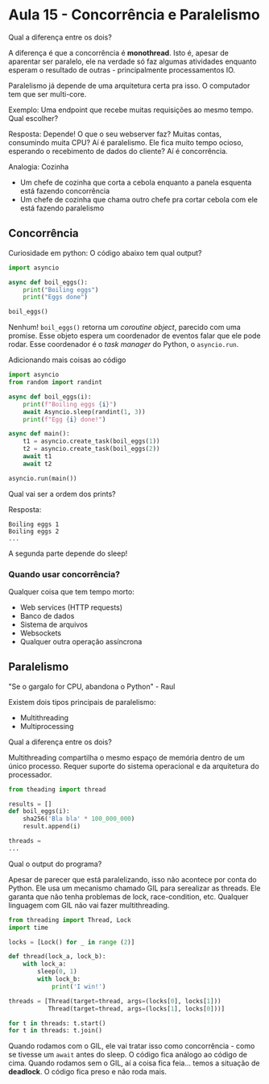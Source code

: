 # Aula 15 - Concorrência e Paralelismo

Qual a diferença entre os dois?

A diferença é que a concorrência é **monothread**. Isto é, apesar de aparentar ser paralelo, ele na verdade só faz algumas atividades enquanto esperam o resultado de outras - principalmente processamentos IO.

Paralelismo já depende de uma arquitetura certa pra isso. O computador tem que ser multi-core.

Exemplo: Uma endpoint que recebe muitas requisições ao mesmo tempo. Qual escolher?

Resposta: Depende! O que o seu webserver faz? Muitas contas, consumindo muita CPU? Aí é paralelismo. Ele fica muito tempo ocioso, esperando o recebimento de dados do cliente? Aí é concorrência.

Analogia: Cozinha

 - Um chefe de cozinha que corta a cebola enquanto a panela esquenta está fazendo concorrência
 - Um chefe de cozinha que chama outro chefe pra cortar cebola com ele está fazendo paralelismo

## Concorrência

Curiosidade em python: O código abaixo tem qual output?

```python
import asyncio

async def boil_eggs():
    print("Boiling eggs")
    print("Eggs done")

boil_eggs()
```

Nenhum! `boil_eggs()` retorna um *coroutine object*, parecido com uma promise. Esse objeto espera um coordenador de eventos falar que ele pode rodar. Esse coordenador é o *task manager* do Python, o `asyncio.run`.

Adicionando mais coisas ao código

```python
import asyncio
from random import randint

async def boil_eggs(i):
    print(f"Boiling eggs {i}")
    await Asyncio.sleep(randint(1, 3))
    print(f"Egg {i} done!")

async def main():
    t1 = asyncio.create_task(boil_eggs(1))
    t2 = asyncio.create_task(boil_eggs(2))
    await t1
    await t2

asyncio.run(main())
``` 

Qual vai ser a ordem dos prints?

Resposta:

```
Boiling eggs 1
Boiling eggs 2
...
```

A segunda parte depende do sleep!

### Quando usar concorrência?

Qualquer coisa que tem tempo morto:

 - Web services (HTTP requests)
 - Banco de dados
 - Sistema de arquivos 
 - Websockets
 - Qualquer outra operação assíncrona

## Paralelismo

"Se o gargalo for CPU, abandona o Python" - Raul

Existem dois tipos principais de paralelismo:
 - Multithreading
 - Multiprocessing

Qual a diferença entre os dois?

Multithreading compartilha o mesmo espaço de memória dentro de um único processo.
Requer suporte do sistema operacional e da arquitetura do processador.

```python
from theading import thread

results = []
def boil_eggs(i):
    sha256('Bla bla' * 100_000_000)
    result.append(i)

threads = 
...
```

Qual o output do programa?

Apesar de parecer que está paralelizando, isso não acontece por conta do Python. Ele usa um mecanismo chamado GIL para serealizar as threads. Ele garanta que não tenha problemas de lock, race-condition, etc. Qualquer linguagem com GIL não vai fazer multithreading.

```python
from threading import Thread, Lock
import time

locks = [Lock() for _ in range (2)]

def thread(lock_a, lock_b): 
    with lock_a:
        sleep(0, 1)
        with lock_b:
            print('I win!')

threads = [Thread(target=thread, args=(locks[0], locks[1]))
           Thread(target=thread, args=(locks[1], locks[0]))]

for t in threads: t.start()
for t in threads: t.join()
```

Quando rodamos com o GIL, ele vai tratar isso como concorrência - como se tivesse um `await` antes do sleep. O código fica análogo ao código de cima.
Quando rodamos sem o GIL, aí a coisa fica feia... temos a situação de **deadlock**. O código fica preso e não roda mais.

